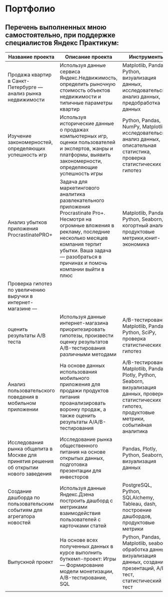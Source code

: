 # Портфолио
## Перечень выполненных мною самостоятельно, при поддержке специалистов Яндекс Практикум:

| Название проекта | Описание проекта | Инструменты |
|----------|----------|----------|
| Продажа квартир в Санкт-Петербурге — анализ рынка недвижимости | Используя данные сервиса Яндекс.Недвижимость, определить рыночную стоимость объектов недвижимости и типичные параметры квартир | Matplotlib, Pandas, Python, визуализация данных, исследовательский анализ данных, предобработка данных |
| Изучение закономерностей, определяющих успешность игр | Используя исторические данные о продажах компьютерных игр, оценки пользователей и экспертов, жанры и платформы, выявить закономерности, определяющие успешность игры | Python, Pandas, NumPy, Matplotlib, исследовательский анализ данных, описательная статистика, проверка статистических гипотез|
| Анализ убытков приложения ProcrastinatePRO+ | Задача для маркетингового аналитика развлекательного приложения Procrastinate Pro+. Несмотря на огромные вложения в рекламу, последние несколько месяцев компания терпит убытки. Ваша задача — разобраться в причинах и помочь компании выйти в плюс | Matplotlib, Pandas, Python, Seaborn, когортный анализ, продуктовые метрики,юнит-экономика |
| Проверка гипотез по увеличению выручки в интернет-магазине —
оценить результаты A/B теста | Используя данные интернет-магазина приоритезировать гипотезы, произвести оценку результатов A/B-тестирования различными методами | A/B-тестирование, Matplotlib, Pandas, Python, SciPy, проверка статистических гипотез |
| Анализ пользовательского поведения в мобильном приложении | На основе данных использования мобильного приложения для продажи продуктов питания проанализировать воронку продаж, а также оценить результаты A/A/B-тестирования | A/B-тестирование, Matplotlib, Pandas, Plotly, Python, Seaborn, визуализация данных, проверка статистических гипотез, продуктовые метрики, событийная аналитика|
| Исследования рынка общепита в Москве для принятия решения об открытии нового заведения| Исследование рынка общественного питания на основе открытых данных, подготовка презентации для инвесторов | Pandas, Plotly, Python, Seaborn, визуализация данных |
| Создание дашборда по пользовательским событиям для агрегатора новостей| Используя данные Яндекс.Дзена построить дашборд с метриками взаимодействия пользователей с карточками статей | PostgreSQL, Python, SQLAlchemy, Tableau, dash, построение дашбордов, продуктовые метрики |
| Выпускной проект | На основе всех полученных данных в курсе выполнить буткемп-проект: Игры — Формирование модели монетизации, A/B-тестирование, SQL | Python, Pandas, Matplotlib, seaborn, обработка данных, визуализация данных, создание презентаций, A/B-тест, статистический тест |
